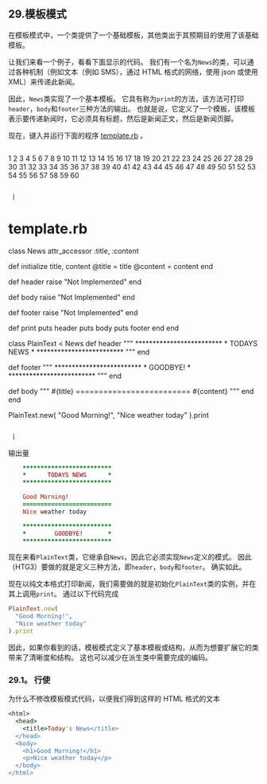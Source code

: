 ## 29.模板模式

在模板模式中，一个类提供了一个基础模板，其他类出于其预期目的使用了该基础模板。

让我们来看一个例子，看看下面显示的代码。 我们有一个名为`News`的类，可以通过各种机制（例如文本（例如 SMS），通过 HTML 格式的网络，使用 json 或使用 XML）来传递此新闻。

因此，`News`类实现了一个基本模板。 它具有称为`print`的方法，该方法可打印`header`，`body`和`footer`三种方法的输出。 也就是说，它定义了一个模板，该模板表示要传递新闻时，它必须具有标题，然后是新闻正文，然后是新闻页脚。

现在，键入并运行下面的程序 [template.rb](code/design_patterns/template.rb) 。

```rb
 ```
1
2
3
4
5
6
7
8
9
10
11
12
13
14
15
16
17
18
19
20
21
22
23
24
25
26
27
28
29
30
31
32
33
34
35
36
37
38
39
40
41
42
43
44
45
46
47
48
49
50
51
52
53
54
55
56
57
58
59
60

```rb

 |

```
# template.rb

class News
  attr_accessor :title, :content

  def initialize title, content
    @title = title
    @content = content
  end

  def header
    raise "Not Implemented"
  end

  def body
    raise "Not Implemented"
  end

  def footer
    raise "Not Implemented"
  end

  def print
    puts header
    puts body
    puts footer
  end
end

class PlainText &lt; News
  def header
    """
    *************************
    *      TODAYS NEWS      *
    *************************
    """
  end

  def footer
    """
    *************************
    *        GOODBYE!       *
    *************************
    """
  end

  def body
    """
    #{title}
    =========================
    #{content}
    """
  end
end

PlainText.new(
  "Good Morning!",
  "Nice weather today"
).print
```rb

 | 
```

输出量

```rb
    *************************
    *      TODAYS NEWS      *
    *************************

    Good Morning!
    =========================
    Nice weather today

    *************************
    *        GOODBYE!       *
    *************************
```

现在来看`PlainText`类，它继承自`News`，因此它必须实现`News`定义的模式。 因此（HTG3）要做的就是定义三种方法，即`header`，`body`和`footer`。 确实如此。

现在以纯文本格式打印新闻，我们需要做的就是初始化`PlainText`类的实例，并在其上调用`print`。 通过以下代码完成

```rb
PlainText.new(
  "Good Morning!",
  "Nice weather today"
).print
```

因此，如果你看到的话，模板模式定义了基本模板或结构，从而为想要扩展它的类带来了清晰度和结构。 这也可以减少在派生类中需要完成的编码。

### 29.1。 行使

为什么不修改模板模式代码，以便我们得到这样的 HTML 格式的文本

```rb
<html>
  <head>
    <title>Today's News</title>
  </head>
  <body>
    <h1>Good Morning!</h1>
    <p>Nice weather today</p>
  </body>
</html>
```